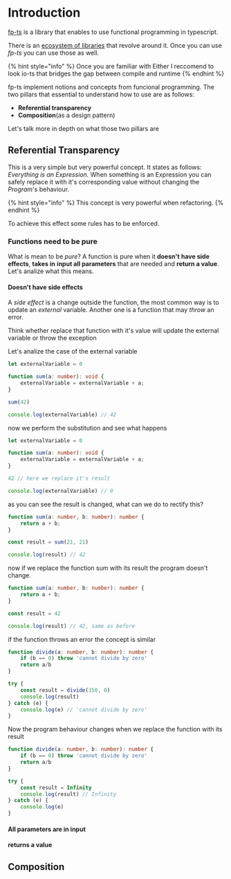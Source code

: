 # Introduction

[fp-ts](https://github.com/gcanti/fp-ts) is a library that enables to use functional programming in typescript.

There is an [ecosystem of libraries](https://gcanti.github.io/fp-ts/introduction/ecosystem) that revolve around it. Once you can use _fp-ts_ you can use those as well.

{% hint style="info" %}
Once you are familiar with Either I reccomend to look io-ts that bridges the gap between compile and runtime
{% endhint %}

fp-ts implement notions and concepts from funcional programming. The two pillars that essential to understand how to use are as follows:

* **Referential transparency**
* **Composition**\(as a design pattern\)

Let's talk more in depth on what those two pillars are

## Referential Transparency

This is a very simple but very powerful concept. It states as follows: _Everything is an Expression._ When something is an Expression you can safely replace it with it's corresponding value without changing the _Program_'s behaviour.

{% hint style="info" %}
This concept is very powerful when refactoring.
{% endhint %}

To achieve this effect some rules has to be enforced.

### Functions need to be pure

What is mean to be _pure_? A function is pure when it **doesn't** **have side effects**, **takes in** **input all parameters** that are needed and **return a value**. Let's analize what this means.

#### Doesn't have side effects

A _side effect_ is a change outside the function, the most common way is to update an _external_ variable. Another one is a function that may _throw_ an error.

Think whether replace that function with it's value will update the external variable or throw the exception

Let's analize the case of the external variable

```typescript
let externalVariable = 0

function sum(a: number): void {
    externalVariable = externalVariable + a;
}

sum(42)

console.log(externalVariable) // 42
```

now we perform the substitution and see what happens

```typescript
let externalVariable = 0

function sum(a: number): void {
    externalVariable = externalVariable + a;
}

42 // here we replace it's result 

console.log(externalVariable) // 0
```

as you can see the result is changed, what can we do to rectify this?

```typescript
function sum(a: number, b: number): number {
    return a + b;
}

const result = sum(21, 21)

console.log(result) // 42
```

now if we replace the function sum with its result the program doesn't change.

```typescript
function sum(a: number, b: number): number {
    return a + b;
}

const result = 42

console.log(result) // 42, same as before
```

if the function throws an error the concept is similar

```typescript
function divide(a: number, b: number): number {
    if (b == 0) throw 'cannot divide by zero'
    return a/b
}

try {
    const result = divide(150, 0)
    console.log(result)
} catch (e) {
    console.log(e) // 'cannot divide by zero'
}
```

Now the program behaviour changes when we replace the function with its result

```typescript
function divide(a: number, b: number): number {
    if (b == 0) throw 'cannot divide by zero'
    return a/b
}

try {
    const result = Infinity
    console.log(result) // Infinity
} catch (e) {
    console.log(e)
}
```

#### All parameters are in input

#### returns a value

## Composition



